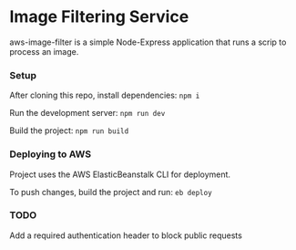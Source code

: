 # Image Filtering Service

aws-image-filter is a simple Node-Express application that runs a scrip to process an image.

### Setup

After cloning this repo, install dependencies: 
`npm i`

Run the development server:
`npm run dev`

Build the project:
`npm run build`

### Deploying to AWS

Project uses the AWS ElasticBeanstalk CLI for deployment.

To push changes, build the project and run:
`eb deploy`

### TODO 

Add a required authentication header to block public requests



